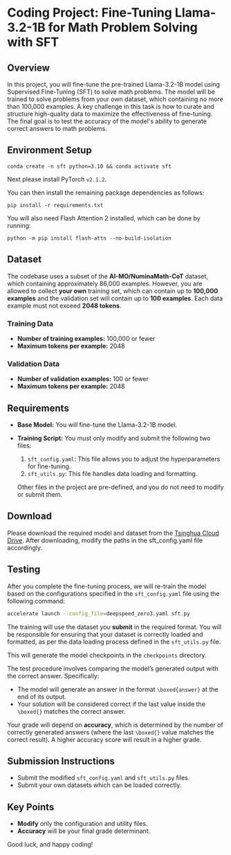 # Coding Project: Fine-Tuning Llama-3.2-1B for Math Problem Solving with SFT

## Overview
In this project, you will fine-tune the pre-trained Llama-3.2-1B model using Supervised Fine-Tuning (SFT) to solve math problems. The model will be trained to solve problems from your own dataset, which containing no more than 100,000 examples. A key challenge in this task is how to curate and structure high-quality data to maximize the effectiveness of fine-tuning. The final goal is to test the accuracy of the model's ability to generate correct answers to math problems.

## Environment Setup
```shell
conda create -n sft python=3.10 && conda activate sft
```

Next please install PyTorch `v2.1.2`.

You can then install the remaining package dependencies as follows:

```shell
pip install -r requirements.txt
```

You will also need Flash Attention 2 installed, which can be done by running:

```shell
python -m pip install flash-attn --no-build-isolation
```

## Dataset
The codebase uses a subset of the **AI-MO/NuminaMath-CoT** dataset, which containing approximately 86,000 examples. However, you are allowed to collect **your own** training set, which can contain up to **100,000 examples** and the validation set will contain up to **100 examples**. Each data example must not exceed **2048 tokens**.

### Training Data
- **Number of training examples:** 100,000 or fewer
- **Maximum tokens per example:** 2048

### Validation Data
- **Number of validation examples:** 100 or fewer
- **Maximum tokens per example:** 2048

## Requirements
- **Base Model:** You will fine-tune the Llama-3.2-1B model.
- **Training Script:** You must only modify and submit the following two files:
  1. `sft_config.yaml`: This file allows you to adjust the hyperparameters for fine-tuning. 
  2. `sft_utils.py`: This file handles data loading and formatting.
  
  Other files in the project are pre-defined, and you do not need to modify or submit them.

## Download
Please download the required model and dataset from the [Tsinghua Cloud Drive](https://cloud.tsinghua.edu.cn/d/cf24e3fa8fbf41e4b0c4/).
After downloading, modify the paths in the sft_config.yaml file accordingly.

## Testing
After you complete the fine-tuning process, we will re-train the model based on the configurations specified in the `sft_config.yaml` file using the following command:
```bash
accelerate launch --config_file=deepspeed_zero3.yaml sft.py
```

The training will use the dataset you **submit** in the required format. You will be responsible for ensuring that your dataset is correctly loaded and formatted, as per the data loading process defined in the `sft_utils.py` file.

This will generate the model checkpoints in the `checkpoints` directory.

The test procedure involves comparing the model’s generated output with the correct answer. Specifically:
- The model will generate an answer in the format `\boxed{answer}` at the end of its output.
- Your solution will be considered correct if the last value inside the `\boxed{}` matches the correct answer.

Your grade will depend on **accuracy**, which is determined by the number of correctly generated answers (where the last `\boxed{}` value matches the correct result). A higher accuracy score will result in a higher grade.

## Submission Instructions
- Submit the modified `sft_config.yaml` and `sft_utils.py` files.
- Submit your own datasets which can be loaded correctly.

## Key Points
- **Modify** only the configuration and utility files.
- **Accuracy** will be your final grade determinant.

Good luck, and happy coding!
